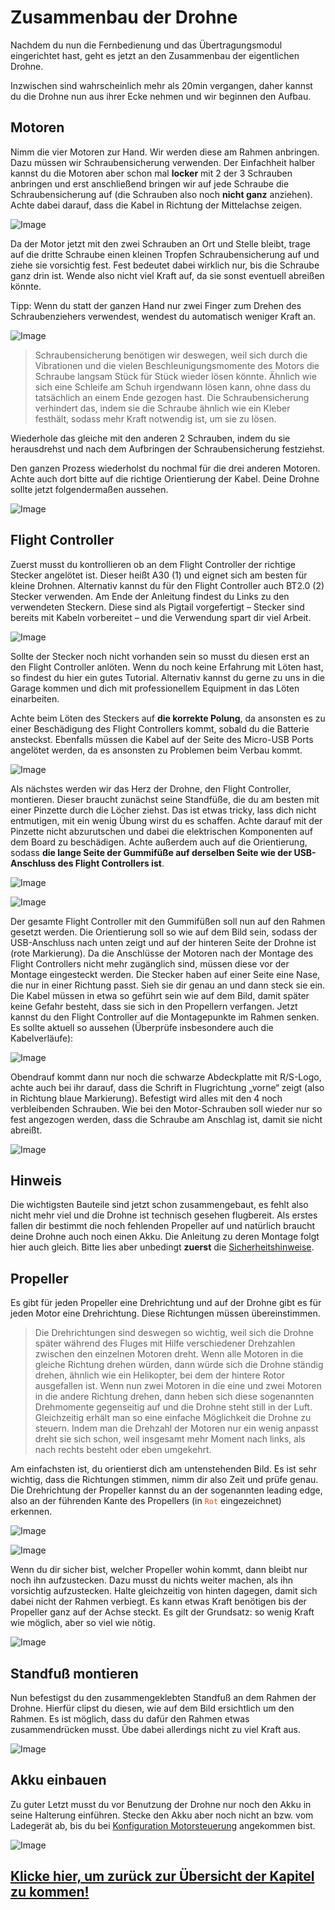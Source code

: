 # Zusammenbau der Drohne
Nachdem du nun die Fernbedienung und das Übertragungsmodul eingerichtet hast, geht es jetzt an den Zusammenbau der eigentlichen Drohne.

Inzwischen sind wahrscheinlich mehr als 20min vergangen, daher kannst du die Drohne nun aus ihrer Ecke nehmen und wir beginnen den Aufbau.

## Motoren
Nimm die vier Motoren zur Hand. Wir werden diese am Rahmen anbringen. Dazu müssen wir Schraubensicherung verwenden. Der Einfachheit halber kannst du die Motoren aber schon mal **locker** mit 2 der 3 Schrauben anbringen und erst anschließend bringen wir auf jede Schraube die Schraubensicherung auf (die Schrauben also noch **nicht ganz** anziehen). Achte dabei darauf, dass die Kabel in Richtung der Mittelachse zeigen.

![Image](/rsc/01_img/04_DroneAssembly/MotorScrewPlacement.png)

Da der Motor jetzt mit den zwei Schrauben an Ort und Stelle bleibt, trage auf die dritte Schraube einen kleinen Tropfen Schraubensicherung auf und ziehe sie vorsichtig fest. Fest bedeutet dabei wirklich nur, bis die Schraube ganz drin ist. Wende also nicht viel Kraft auf, da sie sonst eventuell abreißen könnte.

Tipp: Wenn du statt der ganzen Hand nur zwei Finger zum Drehen des Schraubenziehers verwendest, wendest du automatisch weniger Kraft an.

![Image](/rsc/01_img/04_DroneAssembly/ThreadlockApplication.png)

>Schraubensicherung benötigen wir deswegen, weil sich durch die Vibrationen und die vielen Beschleunigungsmomente des Motors die Schraube langsam Stück für Stück wieder lösen könnte. Ähnlich wie sich eine Schleife am Schuh irgendwann lösen kann, ohne dass du tatsächlich an einem Ende gezogen hast. Die Schraubensicherung verhindert das, indem sie die Schraube ähnlich wie ein Kleber festhält, sodass mehr Kraft notwendig ist, um sie zu lösen.

Wiederhole das gleiche mit den anderen 2 Schrauben, indem du sie herausdrehst und nach dem Aufbringen der Schraubensicherung festziehst.

Den ganzen Prozess wiederholst du nochmal für die drei anderen Motoren. Achte auch dort bitte auf die richtige Orientierung der Kabel. Deine Drohne sollte jetzt folgendermaßen aussehen.

![Image](/rsc/01_img/04_DroneAssembly/MotorsAssembled.png)

## Flight Controller

Zuerst musst du kontrollieren ob an dem Flight Controller der richtige Stecker angelötet ist. Dieser heißt A30 (1) und eignet sich am besten für kleine Drohnen. Alternativ kannst du für den Flight Controller auch BT2.0 (2) Stecker verwenden. Am Ende der Anleitung findest du Links zu den verwendeten Steckern. Diese sind als Pigtail vorgefertigt – Stecker sind bereits mit Kabeln vorbereitet – und die Verwendung spart dir viel Arbeit.

![Image](/rsc/01_img/04_DroneAssembly/DifferentPlugs.png)

Sollte der Stecker noch nicht vorhanden sein so musst du diesen erst an den Flight Controller anlöten. Wenn du noch keine Erfahrung mit Löten hast, so findest du hier ein gutes Tutorial. Alternativ kannst du gerne zu uns in die Garage kommen und dich mit professionellem Equipment in das Löten einarbeiten.

Achte beim Löten des Steckers auf **die korrekte Polung**, da ansonsten es zu einer Beschädigung des Flight Controllers kommt, sobald du die Batterie ansteckst. Ebenfalls müssen die Kabel auf der Seite des Micro-USB Ports angelötet werden, da es ansonsten zu Problemen beim Verbau kommt.

![Image](/rsc/01_img/04_DroneAssembly/FlightControllerPolarisation.png)

Als nächstes werden wir das Herz der Drohne, den Flight Controller, montieren. Dieser braucht zunächst seine Standfüße, die du am besten mit einer Pinzette durch die Löcher ziehst. Das ist etwas tricky, lass dich nicht entmutigen, mit ein wenig Übung wirst du es schaffen. Achte darauf mit der Pinzette nicht abzurutschen und dabei die elektrischen Komponenten auf dem Board zu beschädigen. Achte außerdem auch auf die Orientierung, sodass **die lange Seite der Gummifüße auf derselben Seite wie der USB-Anschluss des Flight Controllers ist**. 

![Image](/rsc/01_img/04_DroneAssembly/FlightControllerStandoffs.png)

![Image](/rsc/01_img/04_DroneAssembly/StandoffApplikation.png)

Der gesamte Flight Controller mit den Gummifüßen soll nun auf den Rahmen gesetzt werden. Die Orientierung soll so wie auf dem Bild sein, sodass der USB-Anschluss nach unten zeigt und auf der hinteren Seite der Drohne ist (rote Markierung). Da die Anschlüsse der Motoren nach der Montage des Flight Controllers nicht mehr zugänglich sind, müssen diese vor der Montage eingesteckt werden. Die Stecker haben auf einer Seite eine Nase, die nur in einer Richtung passt. Sieh sie dir genau an und dann steck sie ein. Die Kabel müssen in etwa so geführt sein wie auf dem Bild, damit später keine Gefahr besteht, dass sie sich in den Propellern verfangen. Jetzt kannst du den Flight Controller auf die Montagepunkte im Rahmen senken. Es sollte aktuell so aussehen (Überprüfe insbesondere auch die Kabelverläufe):

![Image](/rsc/01_img/04_DroneAssembly/CableRouting.png)

Obendrauf kommt dann nur noch die schwarze Abdeckplatte mit R/S-Logo, achte auch bei ihr darauf, dass die Schrift in Flugrichtung „vorne“ zeigt (also in Richtung blaue Markierung). Befestigt wird alles mit den 4 noch verbleibenden Schrauben. Wie bei den Motor-Schrauben soll wieder nur so fest angezogen werden, dass die Schraube am Anschlag ist, damit sie nicht abreißt.

![Image](/rsc/01_img/04_DroneAssembly/DeckplateScrews.png)

## Hinweis

Die wichtigsten Bauteile sind jetzt schon zusammengebaut, es fehlt also nicht mehr viel und die Drohne ist technisch gesehen flugbereit. Als erstes fallen dir bestimmt die noch fehlenden Propeller auf und natürlich braucht deine Drohne auch noch einen Akku. Die Anleitung zu deren Montage folgt hier auch gleich. Bitte lies aber unbedingt **zuerst** die [Sicherheitshinweise](/docs/09_Safety.md).

## Propeller

Es gibt für jeden Propeller eine Drehrichtung und auf der Drohne gibt es für jeden Motor eine Drehrichtung. Diese Richtungen müssen übereinstimmen.

>Die Drehrichtungen sind deswegen so wichtig, weil sich die Drohne später während des Fluges mit Hilfe verschiedener Drehzahlen zwischen den einzelnen Motoren dreht. Wenn alle Motoren in die gleiche Richtung drehen würden, dann würde sich die Drohne ständig drehen, ähnlich wie ein Helikopter, bei dem der hintere Rotor ausgefallen ist. Wenn nun zwei Motoren in die eine und zwei Motoren in die andere Richtung drehen, dann heben sich diese sogenannten Drehmomente gegenseitig auf und die Drohne steht still in der Luft. Gleichzeitig erhält man so eine einfache Möglichkeit die Drohne zu steuern. Indem man die Drehzahl der Motoren nur ein wenig anpasst dreht sie sich schon, weil insgesamt mehr Moment nach links, als nach rechts besteht oder eben umgekehrt.

Am einfachsten ist, du orientierst dich am untenstehenden Bild. Es ist sehr wichtig, dass die Richtungen stimmen, nimm dir also Zeit und prüfe genau. Die Drehrichtung der Propeller kannst du an der sogenannten leading edge, also an der führenden Kante des Propellers (in <code style="color : Orangered">Rot</code> eingezeichnet) erkennen.

![Image](/rsc/01_img/04_DroneAssembly/PropDirectionBetaflight.png)

![Image](/rsc/01_img/04_DroneAssembly/PropDirectionDrone.png)

Wenn du dir sicher bist, welcher Propeller wohin kommt, dann bleibt nur noch ihn aufzustecken. Dazu musst du nichts weiter machen, als ihn vorsichtig aufzustecken. Halte gleichzeitig von hinten dagegen, damit sich dabei nicht der Rahmen verbiegt. Es kann etwas Kraft benötigen bis der Propeller ganz auf der Achse steckt. Es gilt der Grundsatz: so wenig Kraft wie möglich, aber so viel wie nötig.

![Image](/rsc/01_img/04_DroneAssembly/PropMounting.png)

## Standfuß montieren

Nun befestigst du den zusammengeklebten Standfuß an dem Rahmen der Drohne. Hierfür clipst du diesen, wie auf dem Bild ersichtlich um den Rahmen. Es ist möglich, dass du dafür den Rahmen etwas zusammendrücken musst. Übe dabei allerdings nicht zu viel Kraft aus.

![Image](/rsc/01_img/04_DroneAssembly/StandMounting.png)

## Akku einbauen

Zu guter Letzt musst du vor Benutzung der Drohne nur noch den Akku in seine Halterung einführen. Stecke den Akku aber noch nicht an bzw. vom Ladegerät ab, bis du bei [Konfiguration Motorsteuerung](/docs/05_FlightControllerSetup.md#konfiguration-motorsteuerung) angekommen bist.

![Image](/rsc/01_img/04_DroneAssembly/BatteryMounting.png)
  
## [Klicke hier, um zurück zur Übersicht der Kapitel zu kommen!](/README.md#kapitel)